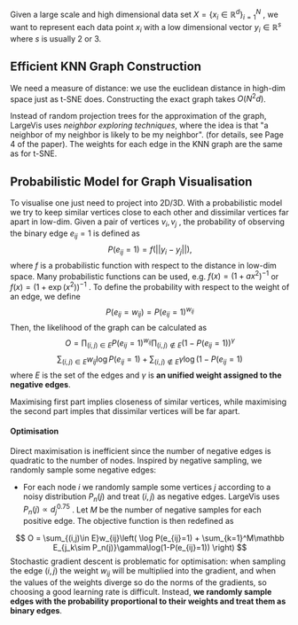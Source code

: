 Given a large scale and high dimensional data set $X=\{x_i\in \mathbb R^d\}_{i=1}^N$ , we want to represent each data point $x_i$ with a low dimensional vector $y_i\in\mathbb R^s$ where $s$ is usually 2 or 3.

## Efficient KNN Graph Construction
We need a measure of distance: we use the euclidean distance in high-dim space just as t-SNE does. Constructing the exact graph takes $O(N^2d)$.

Instead of random projection trees for the approximation of the graph, LargeVis uses *neighbor exploring techniques*, where the idea is that "a neighbor of my neighbor is likely to be my neighbor".  (for details, see Page 4 of the paper). The weights for each edge in the KNN graph are the same as for t-SNE.

## Probabilistic Model for Graph Visualisation
To visualise one just need to project into 2D/3D. With a probabilistic model we try to keep similar vertices close to each other and dissimilar vertices far apart in low-dim. Given a pair of vertices $v_i, v_j$ , the probability of observing the binary edge $e_{ij}=1$ is defined as $$P(e_{ij}=1) = f(||y_i-y_j||),$$ where $f$ is a probabilistic function with respect to the distance in low-dim space. Many probabilistic functions can be used, e.g. $f(x) = (1+ax^2)^{-1}$ or $f(x)=(1+\exp(x^2))^{-1}$ . To define the probability with respect to the weight of an edge, we define $$P(e_{ij}=w_{ij}) = P(e_{ij}=1)^{w_{ij}}$$ Then, the likelihood of the graph can be calculated as $$O = \prod_{(i,j)\in E}P(e_{ij}=1)^{w_{ij}}\prod_{(i,j)\notin E}(1-P(e_{ij}=1))^\gamma  $$
$$ \sum_{(i,j)\in E}w_{ij}\log P(e_{ij}=1) + \sum_{(i,j)\notin E}\gamma \log (1-P(e_{ij}=1)$$ where $E$ is the set of the edges and $\gamma$ is **an unified weight assigned  to the negative edges**. 

Maximising first part implies closeness of similar vertices, while maximising the second part imples that dissimilar vertices will be far apart.

#### Optimisation
Direct maximisation is inefficient since the number of negative edges is quadratic to the number of nodes. Inspired by negative sampling, we randomly sample some negative edges:
 - For each node $i$ we randomly sample some vertices $j$ according to a noisy distribution $P_n(j)$ and treat $(i,j)$ as negative edges. LargeVis uses $P_n(j)\propto d_j^{0.75}$ . Let $M$ be the number of negative samples for each positive edge. The objective function is then redefined as

$$ O = \sum_{(i,j)\in E}w_{ij}\left( \log P(e_{ij}=1) + \sum_{k=1}^M\mathbb E_{j_k\sim P_n(j)}\gamma\log(1-P(e_{ij}=1)) \right) $$ Stochastic gradient descent is problematic for optimisation: when sampling the edge $(i,j)$ the weight $w_{ij}$ will be multiplied into the gradient, and when the values of the weights diverge so do the norms of the gradients, so choosing a good learning rate is difficult. Instead, **we randomly sample edges with the probability proportional to their weights and treat them as binary edges**.


